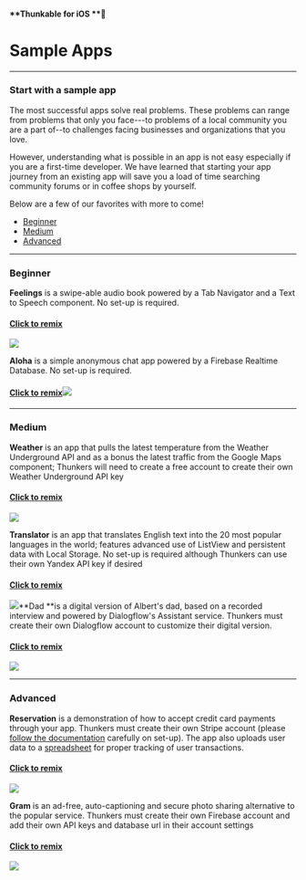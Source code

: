 #### **Thunkable for iOS **

# Sample Apps

---

### S**tart with a sample app**

The most successful apps solve real problems. These problems can range from problems that only you face---to problems of a local community you are a part of--to challenges facing businesses and organizations that you love.

However, understanding what is possible in an app is not easy especially if you are a first-time developer. We have learned that starting your app journey from an existing app will save you a load of time searching community forums or in coffee shops by yourself.

Below are a few of our favorites with more to come!

* [Beginner](#beginner)
* [Medium](#medium)
* [Advanced](#advanced)

---

### Beginner

**Feelings** is a swipe-able audio book powered by a Tab Navigator and a Text to Speech component. No set-up is required.

#### [Click to remix](https://goo.gl/tsHZnj)

![](/assets/✕-feelings.png)

**Aloha** is a simple anonymous chat app powered by a Firebase Realtime Database. No set-up is required.

#### [Click to remix](https://goo.gl/7QoYAC)![](/assets/✕-aloha.png)

---

### **Medium**

**Weather** is an app that pulls the latest temperature from the Weather Underground API and as a bonus the latest traffic from the Google Maps component; Thunkers will need to create a free account to create their own Weather Underground API key

#### [Click to remix ](https://goo.gl/mSsbkh)

![](/assets/✕-weather.png)

**Translator** is an app that translates English text into the 20 most popular languages in the world; features advanced use of ListView and persistent data with Local Storage. No set-up is required although Thunkers can use their own Yandex API key if desired

#### [Click to remix](https://goo.gl/fKP8xL)

![](/assets/✕-translator.png)**Dad **is a digital version of Albert's dad, based on a recorded interview and powered by Dialogflow's Assistant service. Thunkers must create their own Dialogflow account to customize their digital version.

#### [Click to remix](https://goo.gl/K4C1Um)

![](/assets/✕-dad.png)

---

### Advanced

**Reservation** is a demonstration of how to accept credit card payments through your app. Thunkers must create their own Stripe account \(please [follow the documentation](https://docs.thunkable.com/ios/components/monetisation/payments.html) carefully on set-up\). The app also uploads user data to a [spreadsheet](https://docs.thunkable.com/ios/components/data-storage/spreadsheets.html) for proper tracking of user transactions.

#### [**Click to remix**](https://goo.gl/nawCgN)

![](/assets/✕-reservation.png)

**Gram** is an ad-free, auto-captioning and secure photo sharing alternative to the popular service. Thunkers must create their own Firebase account and add their own API keys and database url in their account settings

#### [Click to remix](https://goo.gl/Gnw7cQ)

![](/assets/✕-thunkablegram.png)

